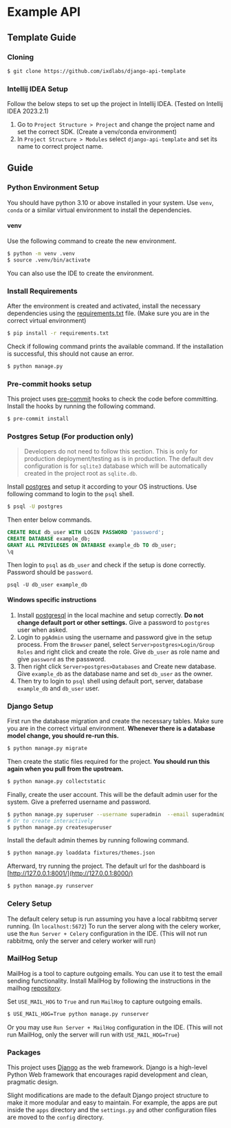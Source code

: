 # Example API

## Template Guide

### Cloning

```bash
$ git clone https://github.com/ixdlabs/django-api-template
```

### Intellij IDEA Setup

Follow the below steps to set up the project in Intellij IDEA. (Tested on Intellij IDEA 2023.2.1)

1. Go to `Project Structure > Project` and change the project name and set the correct SDK. (Create a venv/conda
   environment)
2. In `Project Structure > Modules` select `django-api-template` and set its name to correct project name.

## Guide

### Python Environment Setup

You should have python 3.10 or above installed in your system. Use `venv`, `conda` or a similar virtual environment to
install the dependencies.

#### venv

Use the following command to create the new environment.

```bash
$ python -m venv .venv
$ source .venv/bin/activate
```

You can also use the IDE to create the environment.

### Install Requirements

After the environment is created and activated, install the necessary dependencies using
the [requirements.txt](requirements.txt) file. (Make sure you are in the correct virtual environment)

```bash
$ pip install -r requirements.txt
```

Check if following command prints the available command. If the installation is successful, this should not cause an
error.

```bash
$ python manage.py
```

### Pre-commit hooks setup

This project uses [pre-commit](https://pre-commit.com/) hooks to check the code before committing. Install the hooks by
running the following command.

```bash
$ pre-commit install
```

### Postgres Setup (For production only)

> Developers do not need to follow this section. This is only for production deployment/testing as is in production. The
> default dev configuration is for `sqlite3` database which will be automatically created in the project root
> as `sqlite.db`.

Install [postgres](https://www.postgresql.org/download/) and setup it according to your OS instructions. Use following
command to login to the `psql` shell.

```bash
$ psql -U postgres
```

Then enter below commands.

```sql
CREATE ROLE db_user WITH LOGIN PASSWORD 'password';
CREATE DATABASE example_db;
GRANT ALL PRIVILEGES ON DATABASE example_db TO db_user;
\q
```

Then login to `psql` as `db_user` and check if the setup is done correctly. Password should be `password`.

```
psql -U db_user example_db
```

#### Windows specific instructions

1. Install [postgresql](https://www.postgresql.org/) in the local machine and setup correctly. **Do not change default
   port or other settings.** Give a password to `postgres` user when asked.
2. Login to `pgAdmin` using the username and password give in the setup process. From the `Browser` panel,
   select `Server>postgres>Login/Group Roles` and right click and create the role. Give `db_user` as role name and
   give `password` as the password.
3. Then right click `Server>postgres>Databases` and Create new database. Give `example_db` as the database name and
   set `db_user` as the owner.
4. Then try to login to `psql` shell using default port, server, database `example_db` and `db_user` user.

### Django Setup

First run the database migration and create the necessary tables. Make sure you are in the correct virtual
environment. **Whenever there is a database model change, you should re-run this.**

```bash
$ python manage.py migrate
```

Then create the static files required for the project. **You should run this again when you pull from the upstream.**

```bash
$ python manage.py collectstatic
```

Finally, create the user account. This will be the default admin user for the system. Give a preferred username and
password.

```bash
$ python manage.py superuser --username superadmin  --email superadmin@example.com --password userpassword
# Or to create interactively
$ python manage.py createsuperuser
```

Install the default admin themes by running following command.

```bash
$ python manage.py loaddata fixtures/themes.json
```

Afterward, try running the project. The default url for the dashboard
is [http://127.0.0.1:8001/](http://127.0.0.1:8000/)

```bash
$ python manage.py runserver
```

### Celery Setup

The default celery setup is run assuming you have a local rabbitmq server running. (In `localhost:5672`) To run the server along with the celery worker, use the `Run Server + Celery` configuration in the IDE. (This will not run rabbitmq, only the server and celery worker will run)

### MailHog Setup

MailHog is a tool to capture outgoing emails. You can use it to test the email sending functionality. Install MailHog by
following the instructions in the mailhog [repository](https://github.com/mailhog/MailHog).

Set `USE_MAIL_HOG` to `True` and run `MailHog` to capture outgoing emails.

 ```bash
 $ USE_MAIL_HOG=True python manage.py runserver
 ```

Or you may use `Run Server + MailHog` configuration in the IDE. (This will not run MailHog, only the server will run
with `USE_MAIL_HOG=True`)

### Packages

This project uses [Django](https://www.djangoproject.com/) as the web framework. Django is a high-level Python Web
framework that encourages rapid development and clean, pragmatic design.

Slight modifications are made to the default Django project structure to make it more modular and easy to maintain. For
example, the apps are put inside the `apps` directory and the `settings.py` and other configuration files are moved to
the `config` directory.
